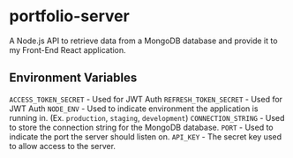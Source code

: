 # portfolio-server

A Node.js API to retrieve data from a MongoDB database and provide it to my Front-End React application.

## Environment Variables

`ACCESS_TOKEN_SECRET` - Used for JWT Auth
`REFRESH_TOKEN_SECRET` - Used for JWT Auth
`NODE_ENV` - Used to indicate environment the application is running in. (Ex. `production`, `staging`, `development`)
`CONNECTION_STRING` - Used to store the connection string for the MongoDB database.
`PORT` - Used to indicate the port the server should listen on.
`API_KEY` - The secret key used to allow access to the server.
